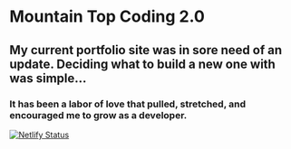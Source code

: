 # Mountain Top Coding 2.0

## My current portfolio site was in sore need of an update. Deciding what to build a new one with was simple...

### It has been a labor of love that pulled, stretched, and encouraged me to grow as a developer.

[![Netlify Status](https://api.netlify.com/api/v1/badges/9fef3e63-4e8c-4ae9-bfa3-102b1afd12ec/deploy-status)](https://app.netlify.com/sites/dreamy-goodall-2cceac/deploys)
